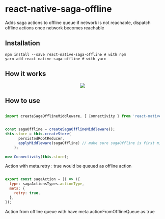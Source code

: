 # react-native-saga-offline
Adds saga actions to offline queue if network is not reachable, dispatch offline actions once network becomes reachable 


## Installation

```
npm install --save react-native-saga-offline # with npm
yarn add react-native-saga-offline # with yarn
```

## How it works

<p align="center"><a href="https://i.imgur.com/F3jY0zM.png"><img src="https://i.imgur.com/F3jY0zM.png"/></a></p>


## How to use
```javascript

import createSagaOfflineMiddleware, { Connectivity } from 'react-native-saga-offline';


const sagaOffline = createSagaOfflineMiddleware();
this.store = this.createStore(
      persistedRootReducer,
      applyMiddleware(sagaOffline) // make sure sagaOffline is first middleware to be added
    );
    
new Connectivity(this.store);


```

Action with meta.retry : true would be queued as offline action
```javascript

export const sagaAction = () => ({
  type: sagaActionsTypes.actionType,
  meta: {
    retry: true,
  },
});
```

Action from offline queue with have meta.actionFromOfflineQueue as true
